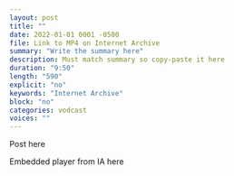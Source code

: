 ```yaml
---
layout: post
title: ""
date: 2022-01-01 0001 -0500
file: Link to MP4 on Internet Archive
summary: "Write the summary here"
description: Must match summary so copy-paste it here
duration: "9:50"
length: "590"
explicit: "no" 
keywords: "Internet Archive"
block: "no" 
categories: vodcast
voices: ""
---
```


Post here

Embedded player from IA here
